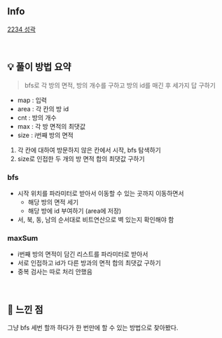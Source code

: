 ## Info

[2234 성곽](https://www.acmicpc.net/problem/2234)

<br>

## 💡 풀이 방법 요약

> bfs로 각 방의 면적, 방의 개수를 구하고 방의 id를 매긴 후 세가지 답 구하기

* map : 입력
* area : 각 칸의 방 id
* cnt : 방의 개수
* max : 각 방 면적의 최댓값
* size : i번째 방의 면적
1. 각 칸에 대하여 방문하지 않은 칸에서 시작, bfs 탐색하기
2. size로 인접한 두 개의 방 면적 합의 최댓값 구하기

### bfs
* 시작 위치를 파라미터로 받아서 이동할 수 있는 곳까지 이동하면서
  * 해당 방의 면적 세기
  * 해당 방에 id 부여하기 (area에 저장)
* 서, 북, 동, 남의 순서대로 비트연산으로 벽 있는지 확인해야 함
   
### maxSum
* i번째 방의 면적이 담긴 리스트를 파라미터로 받아서
* 서로 인접하고 id가 다른 방과의 면적 합의 최댓값 구하기
* 중복 검사는 따로 처리 안했음

<br>

## 🙂 느낀 점
그냥 bfs 세번 할까 하다가 한 번만에 할 수 있는 방법으로 찾아봤다.
